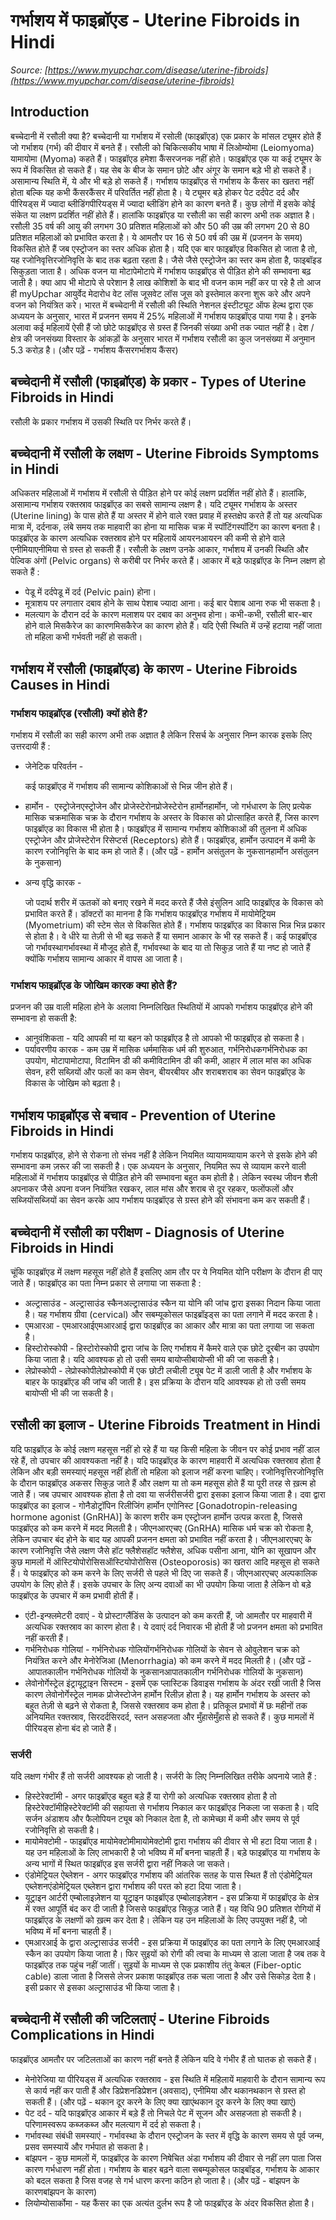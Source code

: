 # गर्भाशय में फाइब्रॉएड - Uterine Fibroids in Hindi
_Source: [https://www.myupchar.com/disease/uterine-fibroids](https://www.myupchar.com/disease/uterine-fibroids)_

## Introduction
बच्चेदानी में रसौली क्या है?
बच्चेदानी या गर्भाशय में रसोली (फाइब्रॉएड) एक प्रकार के मांसल ट्यूमर होते हैं जो गर्भाशय (गर्भ) की दीवार में बनते हैं। रसौली को चिकित्सकीय भाषा में लिओम्योमा (Leiomyoma) यामायोमा (Myoma) कहते हैं। फाइब्रॉएड हमेशा कैंसरजनक नहीं होते। फाइब्रॉएड एक या कई ट्यूमर के रूप में विकसित हो सकते हैं। यह सेब के बीज के समान छोटे और अंगूर के समान बड़े भी हो सकते हैं। असामान्य स्थिति में, ये और भी बड़े हो सकते हैं। गर्भाशय फाइब्रॉएड से गर्भाशय के कैंसर का खतरा नहीं होता बल्कि यह कभी कैंसरकैंसर में परिवर्तित नहीं होता है।
ये ट्यूमर बड़े होकर पेट दर्दपेट दर्द और पीरियड्स में ज्यादा ब्लीडिंगपीरियड्स में ज्यादा ब्लीडिंग होने का कारण बनते हैं। कुछ लोगों में इसके कोई संकेत या लक्षण प्रदर्शित नहीं होते हैं। हालांकि फाइब्रॉएड या रसौली का सही कारण अभी तक अज्ञात है।
रसौली 35 वर्ष की आयु की लगभग 30 प्रतिशत महिलाओं को और 50 की उम्र की लगभग 20 से 80 प्रतिशत महिलाओं को प्रभावित करता है।
ये आमतौर पर 16 से 50 वर्ष की उम्र में (प्रजनन के समय) विकसित होते हैं जब एस्ट्रोजन का स्तर अधिक होता है।
यदि एक बार फाइब्रॉएड विकसित हो जाता है तो, यह रजोनिवृत्तिरजोनिवृत्ति के बाद तक बढ़ता रहता है। जैसे जैसे एस्ट्रोजेन का स्तर कम होता है, फाइबॉइड सिकुड़ता जाता है।
अधिक वजन या मोटापेमोटापे में गर्भाशय फाइब्रॉएड से पीड़ित होने की सम्भावना बढ़ जाती है।
क्या आप भी मोटापे से परेशान है लाख कोशिशों के बाद भी वजन काम नहीं कर पा रहे है तो आज ही myUpchar आयुर्वेद मेदारोध वेट लॉस जूसवेट लॉस जूस को इस्तेमाल करना शुरू करे और अपने वजन को नियंत्रित करे।
भारत में बच्चेदानी में रसौली​ की स्थिति
नेशनल इंस्टीट्यूट ऑफ हेल्थ द्वारा एक अध्ययन के अनुसार, भारत में प्रजनन समय में 25% महिलाओं में गर्भाशय फाइब्रॉएड पाया गया है। इनके अलावा कई महिलायें ऐसी हैं जो छोटे फाइब्रॉएड से ग्रस्त हैं जिनकी संख्या अभी तक ज्यात नहीं है। देश / क्षेत्र की जनसंख्या विस्तार के आंकड़ों के अनुसार भारत में गर्भाशय रसौली का कुल जनसंख्या में अनुमान 5.3 करोड़ है।
(और पढ़ें - गर्भाशय कैंसरगर्भाशय कैंसर)

## बच्चेदानी में रसौली (फाइब्रॉएड) के प्रकार - Types of Uterine Fibroids in Hindi
रसौली के प्रकार गर्भाशय में उसकी स्थिति पर निर्भर करते हैं।

## बच्चेदानी में रसौली के लक्षण - Uterine Fibroids Symptoms in Hindi
अधिकतर महिलाओं में गर्भाशय में रसौली से पीड़ित होने पर कोई लक्षण प्रदर्शित नहीं होते हैं।
हालांकि, असामान्य गर्भाशय रक्तस्राव फाइब्रॉएड का सबसे सामान्य लक्षण है। यदि ट्यूमर गर्भाशय के अस्तर (Uterine lining) के पास होते हैं या अस्तर में होने वाले रक्त प्रवाह में हस्तक्षेप करते हैं तो यह अत्यधिक मात्रा में, दर्दनाक, लंबे समय तक माहवारी का होना या मासिक चक्र में स्पॉटिंगस्पॉटिंग का कारण बनता है। फाइब्रॉएड के कारण अत्यधिक रक्तस्राव होने पर महिलायें आयरनआयरन की कमी से होने वाले एनीमियाएनीमिया से ग्रस्त हो सकती हैं।
रसौली के लक्षण उनके आकार, गर्भाशय में उनकी स्थिति और पेल्विक अंगों (Pelvic organs) से करीबी पर निर्भर करते हैं। आकार में बड़े फाइब्रॉएड के निम्न लक्षण हो सकते हैं :
- पेडू में दर्दपेडू में दर्द (Pelvic pain) होना।
- मूत्राशय पर लगातार दबाव होने के साथ पेशाब ज्यादा आना। कई बार पेशाब आना रुक भी सकता है।
- मलत्याग के दौरान दर्द के कारण मलाशय पर दबाव का अनुभव होना।
कभी-कभी, रसौली बार-बार होने वाले मिसकैरेज का कारणमिसकैरेज का कारण होते हैं। यदि ऐसी स्थिति में उन्हें हटाया नहीं जाता तो महिला कभी गर्भवती नहीं हो सकती।

## गर्भाशय में रसौली (फाइब्रॉएड) के कारण - Uterine Fibroids Causes in Hindi
### गर्भाशय फाइब्रॉएड (रसौली) क्यों होते हैं?
गर्भाशय में रसौली का सही कारण अभी तक अज्ञात है लेकिन रिसर्च के अनुसार निम्न कारक इसके लिए उत्तरदायी हैं :
- जेनेटिक परिवर्तन -
	कई फाइब्रॉएड में गर्भाशय की सामान्य कोशिकाओं से भिन्न जीन होते हैं।
- हार्मोन - 
एस्ट्रोजेनएस्ट्रोजेन और प्रोजेस्टेरोनप्रोजेस्टेरोन हार्मोनहार्मोन, जो गर्भधारण के लिए प्रत्येक मासिक चक्रमासिक चक्र के दौरान गर्भाशय के अस्तर के विकास को प्रोत्साहित करते हैं, जिस कारण फाइब्रॉएड का विकास भी होता है। फाइब्रॉएड में सामान्य गर्भाशय कोशिकाओं की तुलना में अधिक एस्ट्रोजेन और प्रोजेस्टेरोन रिसेप्टर्स (Receptors) होते हैं। फाइब्रॉएड, हार्मोन उत्पादन में कमी के कारण रजोनिवृत्ति के बाद कम हो जाते हैं। (और पढ़ें - हार्मोन असंतुलन के नुकसानहार्मोन असंतुलन के नुकसान)
- अन्य वृद्धि कारक -
	जो पदार्थ शरीर में ऊतकों को बनाए रखने में मदद करते हैं जैसे इंसुलिन आदि फाइब्रॉएड के विकास को प्रभावित करते हैं। डॉक्टरों का मानना है कि गर्भाशय फाइब्रॉएड गर्भाशय में मायोमेट्रियम (Myometrium) की स्टेम सेल से विकसित होते हैं। गर्भाशय फाइब्रॉएड का विकास भिन्न भिन्न प्रकार से होता है। वे धीरे या तेज़ी से भी बढ़ सकते हैं या समान आकार के भी रह सकते हैं। कई फाइब्रॉएड जो गर्भावस्थागर्भावस्था में मौजूद होते हैं, गर्भावस्था के बाद या तो सिकुड़ जाते हैं या नष्ट हो जाते हैं क्योंकि गर्भाशय सामान्य आकार में वापस आ जाता है।
### गर्भाशय फाइब्रॉएड के जोखिम कारक क्या होते हैं?
प्रजनन की उम्र वाली महिला होने के अलावा निम्नलिखित स्थितियों में आपको गर्भाशय फाइब्रॉएड होने की सम्भावना हो सकती है:
- आनुवंशिकता - यदि आपकी मां या बहन को फाइब्रॉएड है तो आपको भी फाइब्रॉएड हो सकता है।
- पर्यावरणीय कारक - कम उम्र में मासिक धर्ममासिक धर्म की शुरुआत, गर्भनिरोधकगर्भनिरोधक का उपयोग, मोटापामोटापा, विटामिन डी की कमीविटामिन डी की कमी, आहार में लाल मांस का अधिक सेवन, हरी सब्ज़ियों और फलों का कम सेवन, बीयरबीयर और शराबशराब का सेवन फाइब्रॉएड के विकास के जोखिम को बढ़ता है।

## गर्भाशय फाइब्रॉएड से बचाव - Prevention of Uterine Fibroids in Hindi
गर्भाशय फाइब्रॉएड, होने से रोकना तो संभव नहीं है लेकिन नियमित व्यायामव्यायाम करने से इसके होने की सम्भावना कम ज़रूर की जा सकती है। एक अध्ययन के अनुसार, नियमित रूप से व्यायाम करने वाली महिलाओं में गर्भाशय फाइब्रॉएड से पीड़ित होने की सम्भावना बहुत कम होती है।
लेकिन स्वस्थ जीवन शैली अपनाकर जैसे अपना वजन नियंत्रित रखकर, लाल मांस और शराब से दूर रहकर, फलोंफलों और सब्जियोंसब्जियों का सेवन करके आप गर्भाशय फाइब्रॉएड से ग्रस्त होने की संभावना कम कर सकती हैं।

## बच्चेदानी में रसौली का परीक्षण - Diagnosis of Uterine Fibroids in Hindi
चूंकि फाइब्रॉएड में लक्षण महसूस नहीं होते हैं इसलिए आम तौर पर ये नियमित योनि परीक्षण के दौरान ही पाए जाते हैं।
फाइब्रॉएड का पता निम्न प्रकार से लगाया जा सकता है :
- अल्ट्रासाउंड - अल्ट्रासाउंड स्कैनअल्ट्रासाउंड स्कैन या योनि की जांच द्वारा इसका निदान किया जाता है। यह गर्भाशय ग्रीवा (cervical) और सबम्यूकोसल फाइब्रॉइड्स का पता लगाने में मदद करता है।
- एमआरआ - एमआरआईएमआरआई द्वारा फाइब्रॉएड का आकार और मात्रा का पता लगाया जा सकता है।
- हिस्टोरोस्कोपी - हिस्टोरोस्कोपी द्वारा जांच के लिए गर्भाशय में कैमरे वाले एक छोटे दूरबीन का उपयोग किया जाता है। यदि आवश्यक हो तो उसी समय बायोप्सीबायोप्सी भी की जा सकती है।
- लेप्रोस्कोपी - लेप्रोस्कोपीलेप्रोस्कोपी में एक छोटी लचीली ट्यूब पेट में डाली जाती है और गर्भाशय के बाहर के फाइब्रॉएड की जांच की जाती है। इस प्रक्रिया के दौरान यदि आवश्यक हो तो उसी समय बायोप्सी भी की जा सकती है।

## रसौली का इलाज - Uterine Fibroids Treatment in Hindi
यदि फाइब्रॉएड के कोई लक्षण महसूस नहीं हो रहे हैं या यह किसी महिला के जीवन पर कोई प्रभाव नहीं डाल रहे हैं, तो उपचार की आवश्यकता नहीं है।
यदि फाइब्रॉएड के कारण माहवारी में अत्यधिक रक्तस्राव होता है लेकिन और बड़ी समस्याएं महसूस नहीं होतीं तो महिला को इलाज नहीं करना चाहिए।
रजोनिवृत्तिरजोनिवृत्ति के दौरान फाइब्रॉएड अकसर सिकुड़ जाते हैं और लक्षण या तो कम महसूस होते हैं या पूरी तरह से ख़त्म हो जाते हैं।
जब उपचार आवश्यक होता है तो दवा या सर्जरीसर्जरी द्वारा इसका इलाज किया जाता है।
दवा द्वारा फाइब्रॉएड का इलाज -
गोनैडोट्रॉपिन रिलीजिंग हार्मोन एगोनिस्ट [Gonadotropin-releasing hormone agonist (GnRHA)] के कारण शरीर कम एस्ट्रोजन हार्मोन उत्पन्न करता है, जिससे फाइब्रॉएड को कम करने में मदद मिलती है। जीएनआरएचए (GnRHA) मासिक धर्म चक्र को रोकता है, लेकिन उपचार बंद होने के बाद यह आपकी प्रजनन क्षमता को प्रभावित नहीं करता है।
जीएनआरएचए के कारण रजोनिवृत्ति जैसे लक्षण जैसे हॉट फ्लैशेसहॉट फ्लैशेस, अधिक पसीना आना, योनि का सूखापन और कुछ मामलों में ऑस्टियोपोरोसिसऑस्टियोपोरोसिस (Osteoporosis) का खतरा आदि महसूस हो सकते हैं।
ये फाइब्रॉएड को कम करने के लिए सर्जरी से पहले भी दिए जा सकते हैं। जीएनआरएचए अल्पकालिक उपयोग के लिए होते हैं।
इसके उपचार के लिए अन्य दवाओं का भी उपयोग किया जाता है लेकिन वो बड़े फाइब्रॉएड के उपचार में कम प्रभावी होती हैं।
- एंटी-इन्फ्लमेटरी दवाएं - ये प्रोस्टाग्लैंडिंस के उत्पादन को कम करती हैं, जो आमतौर पर माहवारी में अत्यधिक रक्तस्राव का कारण होता है। ये दवाएं दर्द निवारक भी होती हैं जो प्रजनन क्षमता को प्रभावित नहीं करती हैं।
- गर्भनिरोधक गोलियां - गर्भनिरोधक गोलियोंगर्भनिरोधक गोलियों के सेवन से ओवुलेशन चक्र को नियंत्रित करने और मेनोरेजिआ (Menorrhagia) को कम करने में मदद मिलती है। (और पढ़ें - आपातकालीन गर्भनिरोधक गोलियों के नुकसानआपातकालीन गर्भनिरोधक गोलियों के नुकसान)
- लेवोनोर्गेस्ट्रेल इंट्रायूट्राइन सिस्टम - इसमें एक प्लास्टिक डिवाइस गर्भाशय के अंदर रखी जाती है जिस कारण लेवोनोर्गेस्ट्रेल नामक प्रोजेस्टोजेन हार्मोन रिलीज़ होता है।
यह हार्मोन गर्भाशय के अस्तर को बहुत तेज़ी से बढ़ने से रोकता है, जिससे रक्तस्राव कम होता है। प्रतिकूल प्रभावों में छः महीनों तक अनियमित रक्तस्राव, सिरदर्दसिरदर्द, स्तन असहजता और मुँहासेमुँहासे हो सकते हैं। कुछ मामलों में पीरियड्स होना बंद हो जाते हैं।
### सर्जरी
यदि लक्षण गंभीर हैं तो सर्जरी आवश्यक हो जाती है। सर्जरी के लिए निम्नलिखित तरीके अपनाये जाते हैं :
- हिस्टेरेक्टॉमी - अगर फाइब्रॉएड बहुत बड़े हैं या रोगी को अत्यधिक रक्तस्राव होता है तो हिस्टेरेक्टॉमीहिस्टेरेक्टॉमी की सहायता से गर्भाशय निकाल कर फाइब्रॉएड निकला जा सकता है। यदि सर्जन अंडाशय और फैलोपियन ट्यूब को निकाल देता है, तो कामेच्छा में कमी और समय से पूर्व रजोनिवृत्ति हो सकती है।
- मायोमेक्टोमी - फाइब्रॉएड मायोमेक्टोमीमायोमेक्टोमी द्वारा गर्भाशय की दीवार से भी हटा दिया जाता है। यह उन महिलाओं के लिए लाभकारी है जो भविष्य में माँ बनना चाहती हैं। बड़े फाइब्रॉएड या गर्भाशय के अन्य भागों में स्थित फाइब्रॉएड इस सर्जरी द्वारा नहीं निकले जा सकते।
- एंडोमेट्रियल ऐब्लेशन - अगर फाइब्रॉएड गर्भाशय की आंतरिक सतह के पास स्थित हैं तो एंडोमेट्रियल एब्लेशनएंडोमेट्रियल एब्लेशन द्वारा गर्भाशय की परत को हटा दिया जाता है।
- यूट्राइन आर्टरी एम्बोलाइज़ेशन या यूट्राइन फाइब्रॉएड एम्बोलाइज़ेशन - इस प्रक्रिया में फाइब्रॉएड के क्षेत्र में रक्त आपूर्ति बंद कर दी जाती है जिससे फाइब्रॉएड सिकुड़ जाते हैं। यह विधि 90 प्रतिशत रोगियों में फाइब्रॉएड के लक्षणों को ख़त्म कर देता है। लेकिन यह उन महिलाओं के लिए उपयुक्त नहीं है, जो भविष्य में माँ बनना चाहती हैं।
- एमआरआई के द्वारा अल्ट्रासाउंड सर्जरी - इस प्रक्रिया में फाइब्रॉएड का पता लगाने के लिए एमआरआई स्कैन का उपयोग किया जाता है। फिर सुइयों को रोगी की त्वचा के माध्यम से डाला जाता है जब तक वे फाइब्रॉएड तक पहुंच नहीं जातीं। सुइयों के माध्यम से एक प्रकाशीय तंतु केबल (Fiber-optic cable) डाला जाता है जिससे लेजर प्रकाश फाइब्रॉएड तक चला जाता है और उसे सिकोड़ देता है।
इसी प्रकार से इसका अल्ट्रासाउंड भी किया जाता है।

## बच्चेदानी में रसौली की जटिलताएं - Uterine Fibroids Complications in Hindi
फाइब्रॉएड आमतौर पर जटिलताओं का कारण नहीं बनते हैं लेकिन यदि वे गंभीर हैं तो घातक हो सकते हैं।
- मेनोरेजिया या पीरियड्स में अत्यधिक रक्तस्राव - इस स्थिति में महिलायें माहवारी के दौरान सामान्य रूप से कार्य नहीं कर पाती हैं और डिप्रेशनडिप्रेशन (अवसाद), एनीमिया और थकानथकान से ग्रस्त हो सकती हैं। (और पढ़ें - थकान दूर करने के लिए क्या खाएंथकान दूर करने के लिए क्या खाएं)
- पेट दर्द - यदि फाइब्रॉएड आकार में बड़े हैं तो निचले पेट में सूजन और असहजता हो सकती है। परिणामस्वरूप कब्जकब्ज और मलत्याग में दर्द हो सकता है।
- गर्भावस्था संबंधी समस्याएं - गर्भावस्था के दौरान एस्ट्रोजन के स्तर में वृद्धि के कारण समय से पूर्व जन्म, प्रसव समस्यायें और गर्भपात हो सकता है।
- बांझपन - कुछ मामलों में, फाइब्रॉएड के कारण निषेचित अंडा गर्भाशय की दीवार से नहीं लग पाता जिस कारण गर्भधारण नहीं होता। गर्भाशय के बाहर बढ़ने वाला सबम्यूकोसल फाइबॉइड, गर्भाशय के आकार को बदल सकता है जिस वजह से गर्भ धारण करना कठिन हो जाता है। (और पढ़ें - बांझपन के कारणबांझपन के कारण)
- लियोम्योसार्कोमा - यह कैंसर का एक अत्यंत दुर्लभ रूप है जो फाइब्रॉएड के अंदर विकसित होता है।

